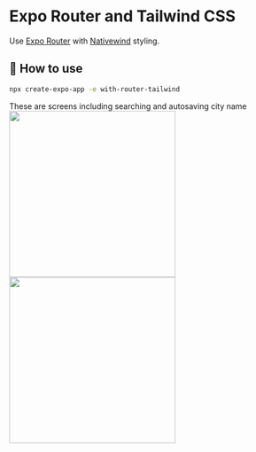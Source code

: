 # Expo Router and Tailwind CSS

Use [Expo Router](https://docs.expo.dev/router/introduction/) with [Nativewind](https://www.nativewind.dev/v4/overview/) styling.

## 🚀 How to use

```sh
npx create-expo-app -e with-router-tailwind
```

These are screens including searching and autosaving city name<br/>
<img src="https://github.com/user-attachments/assets/6128dbb8-302a-468c-b053-b01ca24eda75" width="300"><br/>
<img src="https://github.com/user-attachments/assets/6349809a-bc29-4a5b-9cec-069f8289a21d" width="300" >
